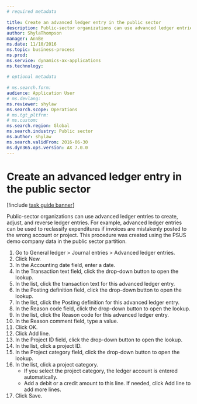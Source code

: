 ```yaml
--- 
# required metadata 
 
title: Create an advanced ledger entry in the public sector
description: Public-sector organizations can use advanced ledger entries to create, adjust, and reverse ledger entries. 
author: ShylaThompson
manager: AnnBe 
ms.date: 11/10/2016
ms.topic: business-process 
ms.prod:  
ms.service: dynamics-ax-applications 
ms.technology:  
 
# optional metadata 
 
# ms.search.form:   
audience: Application User 
# ms.devlang:  
ms.reviewer: shylaw
ms.search.scope: Operations 
# ms.tgt_pltfrm:  
# ms.custom:  
ms.search.region: Global
ms.search.industry: Public sector
ms.author: shylaw
ms.search.validFrom: 2016-06-30 
ms.dyn365.ops.version: AX 7.0.0 
---
```

# Create an advanced ledger entry in the public sector

[!include [task guide banner](../../includes/task-guide-banner.md)]

Public-sector organizations can use advanced ledger entries to create, adjust, and reverse ledger entries. For example, advanced ledger entries can be used to reclassify expenditures if invoices are mistakenly posted to the wrong account or project. This procedure was created using the PSUS demo company data in the public sector partition.

1. Go to General ledger > Journal entries > Advanced ledger entries.
2. Click New.
3. In the Accounting date field, enter a date.
4. In the Transaction text field, click the drop-down button to open the lookup.
5. In the list, click the transaction text for this advanced ledger entry.
6. In the Posting definition field, click the drop-down button to open the lookup.
7. In the list, click the Posting definition for this advanced ledger entry.
8. In the Reason code field, click the drop-down button to open the lookup.
9. In the list, click the Reason code for this advanced ledger entry.
10. In the Reason comment field, type a value.
11. Click OK.
12. Click Add line.
13. In the Project ID field, click the drop-down button to open the lookup.
14. In the list, click a project ID.
15. In the Project category field, click the drop-down button to open the lookup.
16. In the list, click a project category.
    * If you select the project category, the ledger account is entered automatically.  
    * Add a debit or a credit amount to this line. If needed, click Add line to add more lines.  
17. Click Save.

